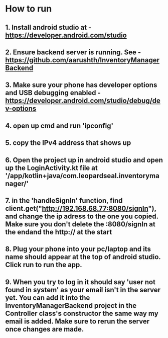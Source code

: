 # How to run
## 1. Install android studio at - https://developer.android.com/studio
## 2. Ensure backend server is running. See - https://github.com/aarushth/InventoryManagerBackend
## 3. Make sure your phone has developer options and USB debugging enabled - https://developer.android.com/studio/debug/dev-options
## 4. open up cmd and run 'ipconfig'
## 5. copy the IPv4 address that shows up
## 6. Open the project up in android studio and open up the LoginActivity.kt file at '/app/kotlin+java/com.leopardseal.inventorymanager/'
## 7. in the 'handleSignIn' function, find client.get("http://192.168.68.77:8080/signIn"), and change the ip adress to the one you copied. Make sure you don't delete the :8080/signIn at the endand the http:// at the start
## 8. Plug your phone into your pc/laptop and its name should appear at the top of android studio. Click run to run the app.
## 9. When you try to log in it should say 'user not found in system' as your email isn't in the server yet. You can add it into the InventoryManagerBackend project in the Controller class's constructor the same way my email is added. Make sure to rerun the server once changes are made.
